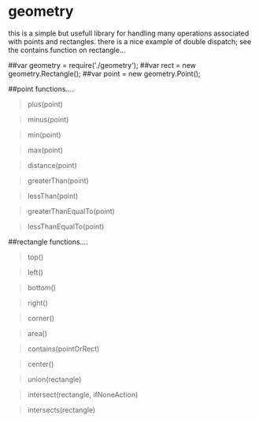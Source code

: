 geometry
========

this is a simple but usefull library for handling many operations associated with points and rectangles.
there is a nice example of double dispatch; see the contains function on rectangle...

##var geometry = require('./geometry');
##var rect = new geometry.Rectangle();
##var point = new geometry.Point();

##point functions....

>plus(point)

>minus(point)

>min(point)

>max(point)

>distance(point)

>greaterThan(point)

>lessThan(point)

>greaterThanEqualTo(point)

>lessThanEqualTo(point)


##rectangle functions....
>top()

>left()

>bottom()

>right()

>corner()

>area()

>contains(pointOrRect)

>center()

>union(rectangle)

>intersect(rectangle, ifNoneAction)

>intersects(rectangle)



